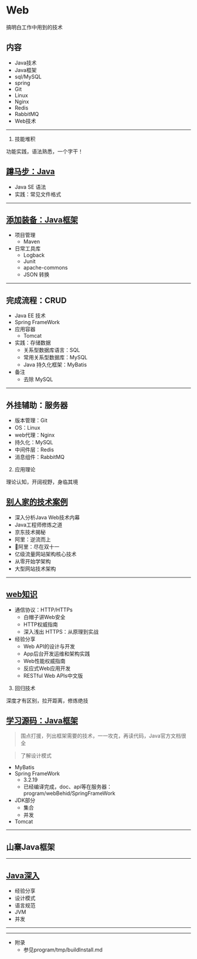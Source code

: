 #   Web

搞明白工作中用到的技术

##  内容
-   Java技术
-   Java框架
-   sql/MySQL
-   spring
-   Git
-   Linux
-   Nginx
-   Redis
-   RabbitMQ
-   Web技术

----

1.  技能堆积

功能实践，语法熟悉，一个字干！

##  [蹲马步：Java](../Java/README.md)
-   Java SE 语法
-   实践：常见文件格式

----

##  [添加装备：Java框架](../Java/framework/README.md)

-   项目管理
    -   Maven
-   日常工具库
    -   Logback
    -   Junit
    -   apache-commons
    -   JSON 转换

----

##  完成流程：CRUD
-   Java EE 技术
-   Spring FrameWork
-   应用容器
    -   Tomcat
-   实践：存储数据
    -   关系型数据库语言：SQL
    -   常用关系型数据库：MySQL
    -   Java 持久化框架：MyBatis
-   备注
    -   去除 MySQL

----

##  外挂辅助：服务器

-   版本管理：Git
-   OS：Linux
-   web代理：Nginx
-   持久化：MySQL
-   中间件层：Redis
-   消息组件：RabbitMQ


2.  应用理论

理论认知，开阔视野，身临其境

##  [别人家的技术案例](project/README.md)
-   深入分析Java Web技术内幕
-   Java⼯程师修炼之道
-   京东技术揭秘
-   阿里：逆流而上
-   阿里：尽在双十一
-   亿级流量网站架构核心技术
-   从零开始学架构
-   大型网站技术架构

----

##  [web知识](wtechnology/README.md)

-   通信协议：HTTP/HTTPs
    -   ⽩帽⼦讲Web安全
    -   HTTP权威指南
    -   深⼊浅出 HTTPS：从原理到实战
-   经验分享
    -   Web API的设计与开发
    -   App后台开发运维和架构实践
    -   Web性能权威指南
    -   反应式Web应⽤开发
    -   RESTful Web APIs中⽂版

3.  回归技术

深度才有区别，拉开距离，修炼绝技

##  [学习源码：Java框架](../Java/framework/README.md)

> 围点打援，列出框架需要的技术，一一攻克，再读代码，Java官方文档很全

> 了解设计模式

-   MyBatis
-   Spring FrameWork
    -   3.2.19 
    -   已经编译完成，doc、api等在服务器：program/webBehid/SpringFrameWork
-   JDK部分
    -   集合
    -   并发
-   Tomcat

----

##  山寨Java框架


----

##  [Java深入](../Java/README.md)
-   经验分享
-   设计模式
-   语言规范
-   JVM
-   并发

----

----

-   附录
    -   参见program/tmp/buildInstall.md
